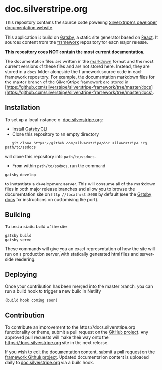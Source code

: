 # doc.silverstripe.org

This repository contains the source code powering [SilverStripe's
developer documentation website](https://docs.silverstripe.org).

This application is build on [Gatsby](https://gatsbyjs.com), a static
site generator based on [React](https://reactjs.org). It sources content
from the [framework](https://github.com/silverstripe/silverstripe-framework)
repository for each major release.

**This repository does NOT contain the most current documentation.**

The documentation files are written in the
[markdown](https://docs.silverstripe.org/en/2.4/misc/ss-markdown/)
format and the most current versions of these files and are not stored
here. Instead, they are stored in a `docs` folder alongside the
framework source code in each framework repository. For example, the
documentation markdown files for the master branch of the SilverStripe framework are
stored in
[https://github.com/silverstripe/silverstripe-framework/tree/master/docs](https://github.com/silverstripe/silverstripe-framework/tree/master/docs).

## Installation

To set up a local instance of [doc.silverstripe.org](https://github.com/silverstripe/doc.silverstripe.org):

* Install [Gatsby CLI](https://gatsbyjs.com)
* Clone this repository to an empty directory
```
   git clone https://github.com/silverstripe/doc.silverstripe.org path/to/ssdocs
```
will clone this repository into `path/to/ssdocs`.
* From within `path/to/ssdocs`, run the command
```
gatsby develop
```
to instantiate a development server. This will consume all of the markdown files in both major release
branches and allow you to browse the documentation site on `http://localhost:8000` by default 
(see the [Gatsby docs](https://www.gatsbyjs.org/docs/) for instructions on customising the port).

## Building

To test a static build of the site
```
gatsby build
gatsby serve
```

These commands will give you an exact representation of how the site will run on a production server, with
statically generated html files and server-side rendering.

## Deploying

Once your contribution has been merged into the master branch, you can run a build hook to trigger
a new build in Netlify.

```
(build hook coming soon)
```

## Contribution

To contribute an improvement to the https://docs.silverstripe.org functionality or
theme, submit a pull request on the [GitHub project](https://github.com/silverstripe/doc.silverstripe.org). Any approved pull requests will make
their way onto the https://docs.silverstripe.org site in the next release.

If you wish to edit the documentation content, submit a pull request
on the
[framework Github project](https://github.com/silverstripe/silverstripe-framework). Updated
documentation content is uploaded daily to [doc.silverstripe.org](https://docs.silverstripe.org) via a build hook.